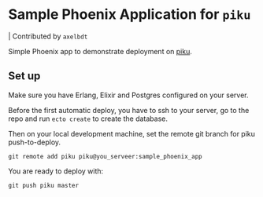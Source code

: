 # Sample Phoenix Application for `piku`

| Contributed by `axelbdt`

Simple Phoenix app to demonstrate deployment on [piku](https://github.com/piku/piku).

## Set up
Make sure you have Erlang, Elixir and Postgres configured on your server.

Before the first automatic deploy, you have to ssh to your server, go to the repo and run `ecto create` to create the database.

Then on your local development machine, set the remote git branch for piku push-to-deploy.

```shell
git remote add piku piku@you_serveer:sample_phoenix_app
```

You are ready to deploy with:

```shell
git push piku master
```
